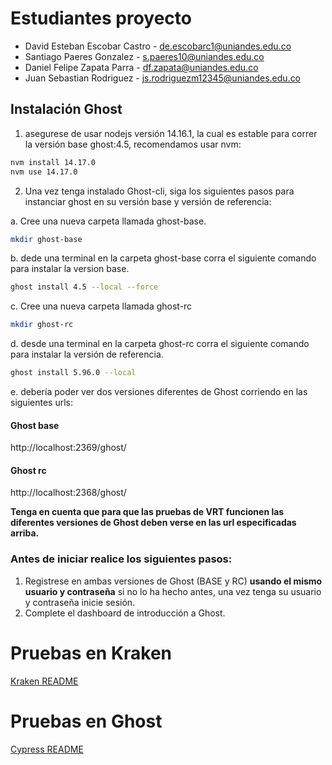 # Estudiantes proyecto

* David Esteban Escobar Castro - de.escobarc1@uniandes.edu.co
* Santiago Paeres Gonzalez - s.paeres10@uniandes.edu.co
* Daniel Felipe Zapata Parra - df.zapata@uniandes.edu.co
* Juan Sebastian Rodriguez - js.rodriguezm12345@uniandes.edu.co

## Instalación Ghost

1. asegurese de usar nodejs versión 14.16.1, la cual es estable para correr la versión base ghost:4.5, recomendamos usar nvm:
```bash
nvm install 14.17.0
nvm use 14.17.0
```

2. Una vez tenga instalado Ghost-cli, siga los siguientes pasos para instanciar ghost en su versión base y versión de referencia:


a. Cree una nueva carpeta llamada ghost-base.
```bash
mkdir ghost-base
```
b. dede una terminal en la carpeta ghost-base corra el siguiente comando  para instalar la version base.
```bash
ghost install 4.5 --local --force
```
c. Cree una nueva carpeta llamada ghost-rc
```bash
mkdir ghost-rc
```
d. desde una terminal en la carpeta ghost-rc corra el siguiente comando para instalar la versión de referencia.
```bash
ghost install 5.96.0 --local
```
e. debería poder ver dos versiones diferentes de Ghost corriendo en las siguientes urls:

#### Ghost base
http://localhost:2369/ghost/

#### Ghost rc
http://localhost:2368/ghost/

**Tenga en cuenta que para que las pruebas de VRT funcionen las diferentes versiones de Ghost deben verse en las url especificadas arriba.**

### **Antes de iniciar realice los siguientes pasos:**

1. Registrese en ambas versiones de Ghost (BASE y RC) **usando el mismo usuario y contraseña** si no lo ha hecho antes, una vez tenga su usuario y contraseña inicie sesión.
2. Complete el dashboard de introducción a Ghost.

# Pruebas en Kraken
[Kraken README](Kraken/README-kraken.md)

# Pruebas en Ghost
[Cypress README](Cypress/README-cypress.md)